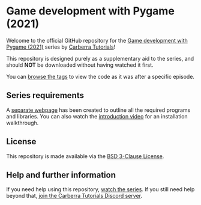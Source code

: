 # Game development with Pygame (2021)

Welcome to the official GitHub repository for the [Game development with Pygame (2021)](https://www.youtube.com/playlist?list=PLYeOw6sTSy6YoYZL4ZiyELHRvQlk5YI-2) series by [Carberra Tutorials](https://youtube.carberra.xyz)!

This repository is designed purely as a supplementary aid to the series, and should **NOT** be downloaded without having watched it first.

You can [browse the tags](https://github.com/Carberra/pygame-tutorial/releases) to view the code as it was after a specific episode.

## Series requirements

A [separate webpage](https://files.carberra.xyz/requirements/pygame-2021) has been created to outline all the required programs and libraries. You can also watch the [introduction video]() for an installation walkthrough.

## License

This repository is made available via the [BSD 3-Clause License](https://github.com/Carberra/pygame-tutorial/blob/master/LICENSE).

## Help and further information

If you need help using this repository, [watch the series](https://www.youtube.com/playlist?list=PLYeOw6sTSy6YoYZL4ZiyELHRvQlk5YI-2). If you still need help beyond that, [join the Carberra Tutorials Discord server](https://discord.carberra.xyz).
